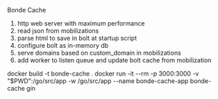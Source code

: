 Bonde Cache

1. http web server with maximum performance
2. read json from mobilizations
3. parse html to save in bolt at startup script
4. configure bolt as in-memory db
5. serve domains based on custom_domain in mobilizations
6. add worker to listen queue and update bolt cache from mobilization

docker build -t bonde-cache .
docker run -it --rm -p 3000:3000 -v "$PWD":/go/src/app -w /go/src/app --name bonde-cache-app bonde-cache gin
